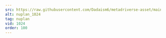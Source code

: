 ```yaml
---
src: https://raw.githubusercontent.com/Dadaism6/metadriverse-asset/main/script-nuplan-output-newcompressed/nuplan_1024.mp4
alt: nuplan_1024
tag: nuplan
vid: 1024
order: 100
---
```

